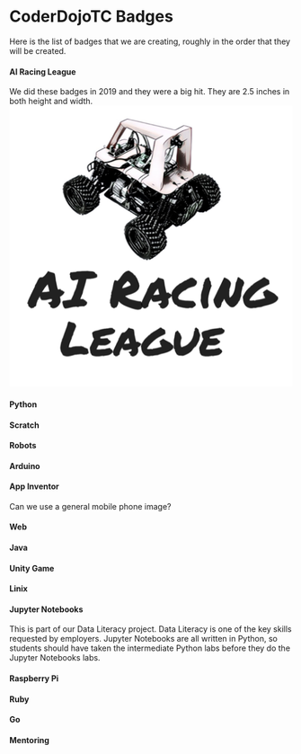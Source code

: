 # CoderDojoTC Badges

Here is the list of badges that we are creating, roughly in the order that they will be created.

#### AI Racing League
We did these badges in 2019 and they were a big hit.  They are 2.5 inches in both height and width.
![AI Racing League Laptop Stickers](https://github.com/CoderDojoTC/ai-racing-league/blob/master/docs/img/AIRL_logo2.png)

#### Python


#### Scratch

#### Robots

#### Arduino

#### App Inventor
Can we use a general mobile phone image?

#### Web 

#### Java

#### Unity Game

#### Linix

#### Jupyter Notebooks
This is part of our Data Literacy project.  Data Literacy is one of the key skills requested by employers.
Jupyter Notebooks are all written in Python, so students should have taken the intermediate Python labs before they
do the Jupyter Notebooks labs.

#### Raspberry Pi

#### Ruby

#### Go

#### Mentoring